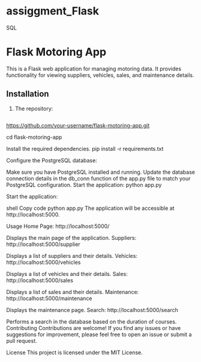 # assiggment_Flask
SQL
# Flask Motoring App

This is a Flask web application for managing motoring data. It provides functionality for viewing suppliers, vehicles, sales, and maintenance details.

## Installation

1. The repository:

   ```shell
 https://github.com/your-username/flask-motoring-app.git


cd flask-motoring-app

Install the required dependencies.
pip install -r requirements.txt


Configure the PostgreSQL database:

Make sure you have PostgreSQL installed and running.
Update the database connection details in the db_conn function of the app.py file to match your PostgreSQL configuration.
Start the application:
python app.py

Start the application:

shell
Copy code
python app.py
The application will be accessible at http://localhost:5000.

Usage
Home Page: http://localhost:5000/

Displays the main page of the application.
Suppliers: http://localhost:5000/supplier

Displays a list of suppliers and their details.
Vehicles: http://localhost:5000/vehicles

Displays a list of vehicles and their details.
Sales: http://localhost:5000/sales

Displays a list of sales and their details.
Maintenance: http://localhost:5000/maintenance

Displays the maintenance page.
Search: http://localhost:5000/search

Performs a search in the database based on the duration of courses.
Contributing
Contributions are welcome! If you find any issues or have suggestions for improvement, please feel free to open an issue or submit a pull request.

License
This project is licensed under the MIT License.


